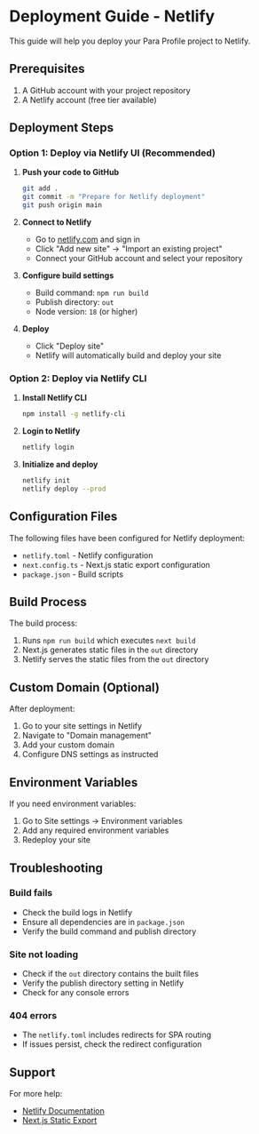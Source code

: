 # Deployment Guide - Netlify

This guide will help you deploy your Para Profile project to Netlify.

## Prerequisites

1. A GitHub account with your project repository
2. A Netlify account (free tier available)

## Deployment Steps

### Option 1: Deploy via Netlify UI (Recommended)

1. **Push your code to GitHub**

   ```bash
   git add .
   git commit -m "Prepare for Netlify deployment"
   git push origin main
   ```

2. **Connect to Netlify**

   - Go to [netlify.com](https://netlify.com) and sign in
   - Click "Add new site" → "Import an existing project"
   - Connect your GitHub account and select your repository

3. **Configure build settings**

   - Build command: `npm run build`
   - Publish directory: `out`
   - Node version: `18` (or higher)

4. **Deploy**
   - Click "Deploy site"
   - Netlify will automatically build and deploy your site

### Option 2: Deploy via Netlify CLI

1. **Install Netlify CLI**

   ```bash
   npm install -g netlify-cli
   ```

2. **Login to Netlify**

   ```bash
   netlify login
   ```

3. **Initialize and deploy**
   ```bash
   netlify init
   netlify deploy --prod
   ```

## Configuration Files

The following files have been configured for Netlify deployment:

- `netlify.toml` - Netlify configuration
- `next.config.ts` - Next.js static export configuration
- `package.json` - Build scripts

## Build Process

The build process:

1. Runs `npm run build` which executes `next build`
2. Next.js generates static files in the `out` directory
3. Netlify serves the static files from the `out` directory

## Custom Domain (Optional)

After deployment:

1. Go to your site settings in Netlify
2. Navigate to "Domain management"
3. Add your custom domain
4. Configure DNS settings as instructed

## Environment Variables

If you need environment variables:

1. Go to Site settings → Environment variables
2. Add any required environment variables
3. Redeploy your site

## Troubleshooting

### Build fails

- Check the build logs in Netlify
- Ensure all dependencies are in `package.json`
- Verify the build command and publish directory

### Site not loading

- Check if the `out` directory contains the built files
- Verify the publish directory setting in Netlify
- Check for any console errors

### 404 errors

- The `netlify.toml` includes redirects for SPA routing
- If issues persist, check the redirect configuration

## Support

For more help:

- [Netlify Documentation](https://docs.netlify.com/)
- [Next.js Static Export](https://nextjs.org/docs/app/building-your-application/deploying/static-exports)
